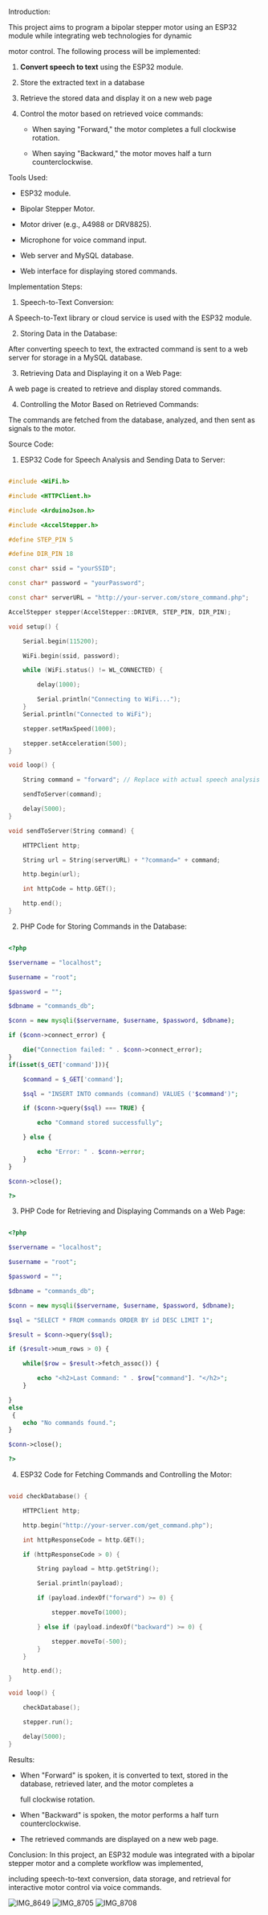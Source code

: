 
 Introduction:
 
This project aims to program a bipolar stepper motor using an ESP32 module while integrating web technologies for dynamic 

motor control. The following process will be implemented:

1. **Convert speech to text** using the ESP32 module.
   
3. Store the extracted text in a database
   
5. Retrieve the stored data and display it on a new web page
   
7. Control the motor based on retrieved voice commands:
   
   - When saying "Forward," the motor completes a full clockwise rotation.
     
   - When saying "Backward," the motor moves half a turn counterclockwise.
     

Tools Used:
- ESP32 module.
  
- Bipolar Stepper Motor.
  
- Motor driver (e.g., A4988 or DRV8825).
  
- Microphone for voice command input.
  
- Web server and MySQL database.
  
- Web interface for displaying stored commands.

 Implementation Steps:

 1. Speech-to-Text Conversion:
    
A Speech-to-Text library or cloud service is used with the ESP32 module.

 2. Storing Data in the Database:

After converting speech to text, the extracted command is sent to a web server for storage in a MySQL database.

 3. Retrieving Data and Displaying it on a Web Page:
    
A web page is created to retrieve and display stored commands.

 4. Controlling the Motor Based on Retrieved Commands:
    
The commands are fetched from the database, analyzed, and then sent as signals to the motor.

 Source Code:
 
 1. ESP32 Code for Speech Analysis and Sending Data to Server:
```cpp

#include <WiFi.h>

#include <HTTPClient.h>

#include <ArduinoJson.h>

#include <AccelStepper.h>

#define STEP_PIN 5

#define DIR_PIN 18

const char* ssid = "yourSSID";

const char* password = "yourPassword";

const char* serverURL = "http://your-server.com/store_command.php";

AccelStepper stepper(AccelStepper::DRIVER, STEP_PIN, DIR_PIN);

void setup() {

    Serial.begin(115200);

    WiFi.begin(ssid, password);

    while (WiFi.status() != WL_CONNECTED) {

        delay(1000);

        Serial.println("Connecting to WiFi...");
    }
    Serial.println("Connected to WiFi");

    stepper.setMaxSpeed(1000);

    stepper.setAcceleration(500);
}

void loop() {

    String command = "forward"; // Replace with actual speech analysis code

    sendToServer(command);

    delay(5000);
}

void sendToServer(String command) {

    HTTPClient http;

    String url = String(serverURL) + "?command=" + command;

    http.begin(url);

    int httpCode = http.GET();

    http.end();
}
```

 2. PHP Code for Storing Commands in the Database:
    
```php

<?php

$servername = "localhost";

$username = "root";

$password = "";

$dbname = "commands_db";

$conn = new mysqli($servername, $username, $password, $dbname);

if ($conn->connect_error) {

    die("Connection failed: " . $conn->connect_error);
}
if(isset($_GET['command'])){

    $command = $_GET['command'];

    $sql = "INSERT INTO commands (command) VALUES ('$command')";

    if ($conn->query($sql) === TRUE) {

        echo "Command stored successfully";

    } else {

        echo "Error: " . $conn->error;
    }
}

$conn->close();

?>
```

3. PHP Code for Retrieving and Displaying Commands on a Web Page:
   
```php

<?php

$servername = "localhost";

$username = "root";

$password = "";

$dbname = "commands_db";

$conn = new mysqli($servername, $username, $password, $dbname);

$sql = "SELECT * FROM commands ORDER BY id DESC LIMIT 1";

$result = $conn->query($sql);

if ($result->num_rows > 0) {

    while($row = $result->fetch_assoc()) {

        echo "<h2>Last Command: " . $row["command"]. "</h2>";
    }

}
else
 {
    echo "No commands found.";
}

$conn->close();

?>
```

4. ESP32 Code for Fetching Commands and Controlling the Motor:
   
```cpp

void checkDatabase() {

    HTTPClient http;

    http.begin("http://your-server.com/get_command.php");

    int httpResponseCode = http.GET();

    if (httpResponseCode > 0) {

        String payload = http.getString();

        Serial.println(payload);

        if (payload.indexOf("forward") >= 0) {

            stepper.moveTo(1000);

        } else if (payload.indexOf("backward") >= 0) {

            stepper.moveTo(-500);
        }
    }

    http.end();
}

void loop() {

    checkDatabase();

    stepper.run();

    delay(5000);
}
```

 Results:
 
- When "Forward" is spoken, it is converted to text, stored in the database, retrieved later, and the motor completes a

  full clockwise rotation.
  
- When "Backward" is spoken, the motor performs a half turn counterclockwise.
  
- The retrieved commands are displayed on a new web page.

 Conclusion:
In this project, an ESP32 module was integrated with a bipolar stepper motor and a complete workflow was implemented, 

including speech-to-text conversion, data storage, and retrieval for interactive motor control via voice commands.

![IMG_8649](https://github.com/user-attachments/assets/6666f989-99e9-46b0-aca1-b06550863678)
![IMG_8705](https://github.com/user-attachments/assets/e857ee22-f34c-4c35-96fe-a583dd85aff1)
![IMG_8708](https://github.com/user-attachments/assets/885c92d3-b11c-4050-8a21-340e564b0ba3)


